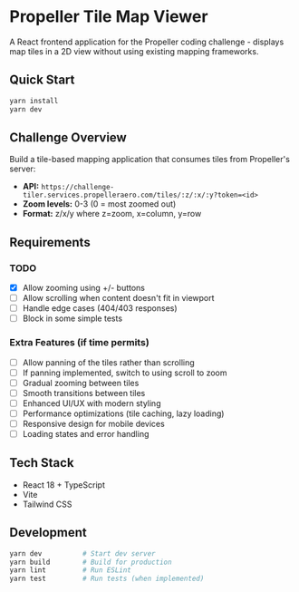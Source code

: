 # Propeller Tile Map Viewer

A React frontend application for the Propeller coding challenge - displays map tiles in a 2D view without using existing mapping frameworks.

## Quick Start

```bash
yarn install
yarn dev
```

## Challenge Overview

Build a tile-based mapping application that consumes tiles from Propeller's server:

- **API:** `https://challenge-tiler.services.propelleraero.com/tiles/:z/:x/:y?token=<id>`
- **Zoom levels:** 0-3 (0 = most zoomed out)
- **Format:** z/x/y where z=zoom, x=column, y=row

## Requirements

### TODO

- [x] Allow zooming using +/- buttons
- [ ] Allow scrolling when content doesn't fit in viewport
- [ ] Handle edge cases (404/403 responses)
- [ ] Block in some simple tests

### Extra Features (if time permits)

- [ ] Allow panning of the tiles rather than scrolling
- [ ] If panning implemented, switch to using scroll to zoom
- [ ] Gradual zooming between tiles
- [ ] Smooth transitions between tiles
- [ ] Enhanced UI/UX with modern styling
- [ ] Performance optimizations (tile caching, lazy loading)
- [ ] Responsive design for mobile devices
- [ ] Loading states and error handling

## Tech Stack

- React 18 + TypeScript
- Vite
- Tailwind CSS

## Development

```bash
yarn dev          # Start dev server
yarn build        # Build for production
yarn lint         # Run ESLint
yarn test         # Run tests (when implemented)
```
